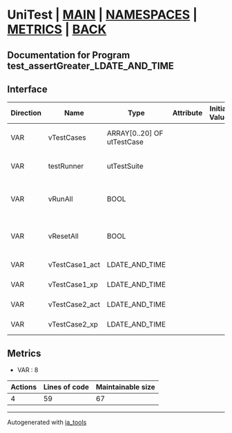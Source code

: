 # UniTest | [MAIN] | [NAMESPACES] | [METRICS] | [BACK]  

## Documentation for Program test_assertGreater_LDATE_AND_TIME  

## Interface  

| Direction | Name | Type | Attribute | Initial Value | Documentation |
| --------- | ---- | ---- | --------- | ------------- | ------------- |
| VAR | vTestCases | ARRAY[0..20] OF utTestCase |  |  | Definition of all test cases for this POU |  
| VAR | testRunner | utTestSuite |  |  | Test Suite fb instance to run the tests |  
| VAR | vRunAll | BOOL |  |  | Manual command to run all tests for this POU |  
| VAR | vResetAll | BOOL |  |  | Manual command to reset all tests for this POU |  
| VAR | vTestCase1_act | LDATE_AND_TIME |  |  | Test data 1 of test case 1 |  
| VAR | vTestCase1_xp | LDATE_AND_TIME |  |  | Test data 2 of test case 1 |  
| VAR | vTestCase2_act | LDATE_AND_TIME |  |  | Test data 1 of test case 2 |  
| VAR | vTestCase2_xp | LDATE_AND_TIME |  |  | Test data 2 of test case 2 |  


## Metrics  

- VAR : 8

| Actions | Lines of code | Maintainable size |
| ------- | ------------- | ----------------- |
| 4 | 59 | 67 |

---
Autogenerated with [ia_tools](https://github.com/tkucic/ia_tools)  

[MAIN]: ../../../../index.md
[NAMESPACES]: ../../nsList.md
[METRICS]: ../../../metrics.md
[BACK]: ../nsMain.md
